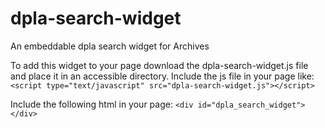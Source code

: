 # dpla-search-widget
An embeddable dpla search widget for Archives

To add this widget to your page download the dpla-search-widget.js file and place it in an accessible directory.
Include the js file in your page like:
```<script type="text/javascript" src="dpla-search-widget.js"></script>```

Include the following html in your page:
```<div id="dpla_search_widget"></div>```

